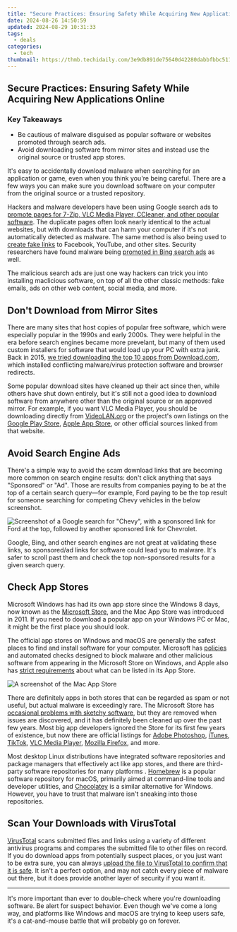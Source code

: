 ```yaml
---
title: "Secure Practices: Ensuring Safety While Acquiring New Applications Online"
date: 2024-08-26 14:50:59
updated: 2024-08-29 10:31:33
tags:
  - deals
categories:
  - tech
thumbnail: https://thmb.techidaily.com/3e9db891de75640d42280dabbfbbc511c64f55b10c2c6cccea4046ea3f8adbe3.jpg
---
```


## Secure Practices: Ensuring Safety While Acquiring New Applications Online

### Key Takeaways

* Be cautious of malware disguised as popular software or websites promoted through search ads.
* Avoid downloading software from mirror sites and instead use the original source or trusted app stores.

 It's easy to accidentally download malware when searching for an application or game, even when you think you're being careful. There are a few ways you can make sure you download software on your computer from the original source or a trusted repository.

 Hackers and malware developers have been using Google search ads to [promote pages for 7-Zip, VLC Media Player, CCleaner, and other popular software](https://www.bleepingcomputer.com/news/security/hackers-push-malware-via-google-search-ads-for-vlc-7-zip-ccleaner/). The duplicate pages often look nearly identical to the actual websites, but with downloads that can harm your computer if it's not automatically detected as malware. The same method is also being used to [create fake links](https://www.anrdoezrs.net/links/3607085/type/dlg/sid/UUhtgUeUpU2001407/https://www.malwarebytes.com/blog/threat-intelligence/2022/07/google-ads-lead-to-major-malvertising-campaign) to Facebook, YouTube, and other sites. Security researchers have found malware being [promoted in Bing search ads](https://news.sophos.com/en-us/2023/07/26/into-the-tank-with-nitrogen/) as well.

 The malicious search ads are just one way hackers can trick you into installing maclicious software, on top of all the other classic methods: fake emails, ads on other web content, social media, and more.

##  Don't Download from Mirror Sites

 There are many sites that host copies of popular free software, which were especially popular in the 1990s and early 2000s. They were helpful in the era before search engines became more prevelant, but many of them used custom installers for software that would load up your PC with extra junk. Back in 2015, [we tried downloading the top 10 apps from Download.com](https://extra-approaches.techidaily.com/2024-approved-pinnacle-playwriting-sanctuary/), which installed conflicting malware/virus protection software and browser redirects.

 Some popular download sites have cleaned up their act since then, while others have shut down entirely, but it's still not a good idea to download software from anywhere other than the original source or an approved mirror. For example, if you want VLC Media Player, you should be downloading directly from [VideoLAN.org](https://www.videolan.org/) or the project's own listings on the [Google Play Store](https://www.anrdoezrs.net/links/3607085/type/dlg/sid/UUhtgUeUpU2001407/https://play.google.com/store/apps/details?id=org.videolan.vlc), [Apple App Store](https://www.anrdoezrs.net/links/3607085/type/dlg/sid/UUhtgUeUpU2001407/https://itunes.apple.com/app/apple-store/id650377962), or other official sources linked from that website.

##  Avoid Search Engine Ads

 There's a simple way to avoid the scam download links that are becoming more common on search engine results: don't click anything that says "Sponsored" or "Ad". Those are results from companies paying to be at the top of a certain search query—for example, Ford paying to be the top result for someone searching for competing Chevy vehicles in the below screenshot.

![Screenshot of a Google search for "Chevy", with a sponsored link for Ford at the top, followed by another sponsored link for Chevrolet.](https://static1.howtogeekimages.com/wordpress/wp-content/uploads/2023/12/screenshot-2023-12-19-at-4-52-47-pm.png) 

 Google, Bing, and other search engines are not great at validating these links, so sponsored/ad links for software could lead you to malware. It's safer to scroll past them and check the top non-sponsored results for a given search query.

##  Check App Stores

 Microsoft Windows has had its own app store since the Windows 8 days, now known as the [Microsoft Store](https://apps.microsoft.com/home), and the Mac App Store was introduced in 2011\. If you need to download a popular app on your Windows PC or Mac, it might be the first place you should look.

 The official app stores on Windows and macOS are generally the safest places to find and install software for your computer. Microsoft has [policies](https://learn.microsoft.com/en-us/windows/apps/publish/store-policies) and automated checks designed to block malware and other malicious software from appearing in the Microsoft Store on Windows, and Apple also has [strict requirements](https://www.apple.com/app-store/) about what can be listed in its App Store.

![A screenshot of the Mac App Store](https://static1.howtogeekimages.com/wordpress/wp-content/uploads/2023/12/screenshot-2023-12-19-at-5-08-00-pm.png) 

 There are definitely apps in both stores that can be regarded as spam or not useful, but actual malware is exceedingly rare. The Microsoft Store has [occasional problems with sketchy software](https://screen-recording.techidaily.com/quick-tips-for-iphones-screen-recording-for-2024/), but they are removed when issues are discovered, and it has definitely been cleaned up over the past few years. Most big app developers ignored the Store for its first few years of existence, but now there are official listings for [Adobe Photoshop](https://apps.microsoft.com/detail/XPFD4T9N395QN6), [iTunes](https://apps.microsoft.com/detail/9PB2MZ1ZMB1S), [TikTok](https://apps.microsoft.com/detail/9NH2GPH4JZS4), [VLC Media Player](https://apps.microsoft.com/detail/XPDM1ZW6815MQM), [Mozilla Firefox](https://apps.microsoft.com/detail/9NZVDKPMR9RD), and more.

 Most desktop Linux distributions have integrated software repositories and package managers that effectively act like app stores, and there are third-party software repositories for many platforms . [Homebrew](https://brew.sh/) is a popular software repository for macOS, primarily aimed at command-line tools and developer utilities, and [Chocolatey](https://chocolatey.org/) is a similar alternative for Windows. However, you have to trust that malware isn't sneaking into those repositories.

##  Scan Your Downloads with VirusTotal

[VirusTotal](http://www.virustotal.com) scans submitted files and links using a variety of different antivirus programs and compares the submitted file to other files on record. If you do download apps from potentially suspect places, or you just want to be extra sure, you can always [upload the file to VirusTotal to confirm that it is safe](https://extra-support.techidaily.com/pinnacle-tools-for-subs-to-srt-unveiling-the-top-8-win-and-mac-software-for-2024/). It isn't a perfect option, and may not catch every piece of malware out there, but it does provide another layer of security if you want it.

---

 It's more important than ever to double-check where you're downloading software. Be alert for suspect behavior. Even though we've come a long way, and platforms like Windows and macOS are trying to keep users safe, it's a cat-and-mouse battle that will probably go on forever.

<ins class="adsbygoogle"
     style="display:block"
     data-ad-format="autorelaxed"
     data-ad-client="ca-pub-7571918770474297"
     data-ad-slot="1223367746"></ins>



<ins class="adsbygoogle"
     style="display:block"
     data-ad-client="ca-pub-7571918770474297"
     data-ad-slot="8358498916"
     data-ad-format="auto"
     data-full-width-responsive="true"></ins>
